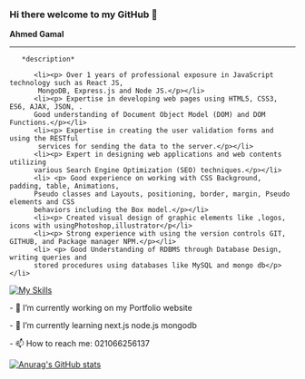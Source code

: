 ### Hi there welcome to my GitHub 👋

**Ahmed Gamal**

   <hr/>

       *description*
      
          <li><p> Over 1 years of professional exposure in JavaScript technology such as React JS, 
           MongoDB, Express.js and Node JS.</p></li>
          <li><p> Expertise in developing web pages using HTML5, CSS3,  ES6, AJAX, JSON, . 
          Good understanding of Document Object Model (DOM) and DOM Functions.</p></li>
          <li><p> Expertise in creating the user validation forms and using the RESTful
           services for sending the data to the server.</p></li>
          <li><p> Expert in designing web applications and web contents utilizing 
          various Search Engine Optimization (SEO) techniques.</p></li>
          <li> <p> Good experience on working with CSS Background, padding, table, Animations, 
          Pseudo classes and Layouts, positioning, border, margin, Pseudo elements and CSS 
          behaviors including the Box model.</p></li>
          <li><p> Created visual design of graphic elements like ,logos, icons with usingPhotoshop,illustrator</p</li>
          <li><p> Strong experience with using the version controls GIT, GITHUB, and Package manager NPM.</p></li>
          <li> <p> Good Understanding of RDBMS through Database Design, writing queries and 
          stored procedures using databases like MySQL and mongo db</p></li>
        
         
 
    
[![My Skills](https://skills.thijs.gg/icons?i=js,nodejs,react,mongodb,mysql,nextjs,html,css,git,docker)](https://skills.thijs.gg)


<p>- 🔭 I’m currently working on my Portfolio website</p>
<p>- 🌱 I’m currently learning next.js node.js mongodb</p>
<p>- 📫 How to reach me: 021066256137</p>

[![Anurag's GitHub stats](https://github-readme-stats.vercel.app/api?username=Ahmed-Gamal-Jimmy&show_icons=true&theme=radical)](https://github.com/anuraghazra/github-readme-stats)
